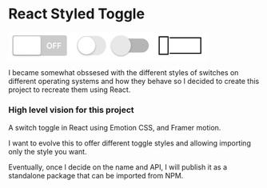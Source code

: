 # React Styled Toggle

<img src="demo.gif" alt="Demo" width="400"/>

I became somewhat obssesed with the different styles of switches on different
operating systems and how they behave so I decided to create this project to
recreate them using React.

### High level vision for this project

A switch toggle in React using Emotion CSS, and Framer motion.

I want to evolve this to offer different toggle styles and allowing importing
only the style you want.

Eventually, once I decide on the name and API, I will publish it as a standalone
package that can be imported from NPM.
